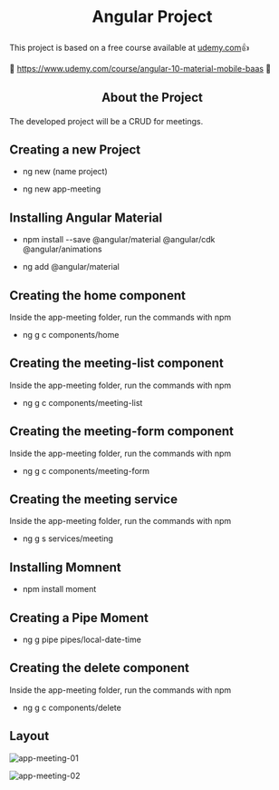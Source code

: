 # <p align="center">Angular Project</p>

This project is based on a free course available at [udemy.com](https://www.udemy.com):+1:

:eyes: https://www.udemy.com/course/angular-10-material-mobile-baas :eyes:

## <p align="center">About the Project</p>

The developed project will be a CRUD for meetings.

## Creating a new Project

- ng new (name project) 

- ng new app-meeting

## Installing Angular Material

- npm install --save @angular/material @angular/cdk @angular/animations

- ng add @angular/material

## Creating the home component

Inside the app-meeting folder, run the commands with npm

- ng g c components/home

## Creating the meeting-list component

Inside the app-meeting folder, run the commands with npm

- ng g c components/meeting-list

## Creating the meeting-form component

Inside the app-meeting folder, run the commands with npm

- ng g c components/meeting-form

## Creating the meeting service

Inside the app-meeting folder, run the commands with npm

- ng g s services/meeting

## Installing Momnent

- npm install moment

## Creating a Pipe Moment

- ng g pipe pipes/local-date-time

## Creating the delete component

Inside the app-meeting folder, run the commands with npm

- ng g c components/delete

## Layout

![app-meeting-01](https://user-images.githubusercontent.com/50461475/133149770-9801cd6e-68d7-4d23-8f4a-efebf03a59e8.png)


![app-meeting-02](https://user-images.githubusercontent.com/50461475/133149772-b77b80f0-01e6-4476-8035-ee36d3e1a58a.png)
